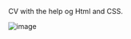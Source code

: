 CV with the help og Html and CSS.

![image](https://github.com/user-attachments/assets/9a1def69-62b0-45ba-a193-3ede7afdbe20)

